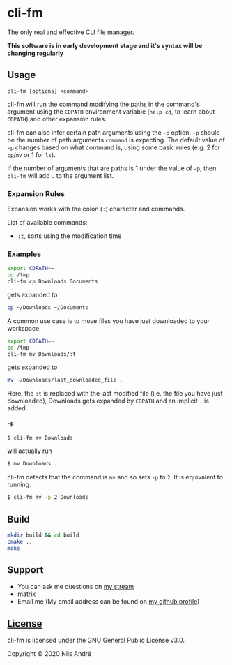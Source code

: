 # cli-fm
The only real and effective CLI file manager.

**This software is in early development stage and it's syntax will be changing
regularly**

## Usage

```
cli-fm [options] <command>
```

cli-fm will run the command modifying the paths in the command's argument using
the `CDPATH` environment variable (`help cd`, to learn about `CDPATH`) and
other expansion rules.

cli-fm can also infer certain path arguments using the `-p` option. `-p` should
be the number of path arguments `command` is expecting. The default value of
`-p` changes based on what command is, using some basic rules (e.g. 2 for
`cp`/`mv` or 1 for `ls`).

If the number of arguments that are paths is 1 under the value of `-p`, then
`cli-fm` will add `.` to the argument list.

### Expansion Rules

Expansion works with the colon (`:`) character and commands.

List of available commands:

* `:t`, sorts using the modification time

### Examples

```sh
export CDPATH=~
cd /tmp
cli-fm cp Downloads Documents
```

gets expanded to

```sh
cp ~/Downloads ~/Documents
```

A common use case is to move files you have just downloaded to your workspace.

```sh
export CDPATH=~
cd /tmp
cli-fm mv Downloads/:t
```

gets expanded to

```sh
mv ~/Downloads/last_downloaded_file .
```

Here, the `:t` is replaced with the last modified file (i.e. the file you have
just downloaded), Downloads gets expanded by `CDPATH` and an implicit `.` is
added.

#### `-p`

```sh
$ cli-fm mv Downloads
```

will actually run

```sh
$ mv Downloads .
```

cli-fm detects that the command is `mv` and so sets `-p` to `2`. It is
equivalent to running:

```sh
$ cli-fm mv -p 2 Downloads
```

## Build

```sh
mkdir build && cd build
cmake ..
make
```

## Support

* You can ask me questions on [my stream](https://www.twitch.tv/nilsirl)
* [matrix](https://matrix.to/#/!tLDcLvclSWOGibbnSx:matrix.org?via=matrix.org)
* Email me (My email address can be found on [my github
  profile](https://github.com/NilsIrl/))

## [License](LICENSE)

cli-fm is licensed under the GNU General Public License v3.0.

Copyright © 2020 Nils André
